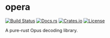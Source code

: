 # opera

[![Build Status](https://travis-ci.com/nuew/opera.svg?branch=master)][travis]
[![Docs.rs](https://docs.rs/opera/badge.svg)][docs]
[![Crates.io](https://img.shields.io/crates/v/opera.svg)][cargo]
[![License](https://img.shields.io/github/license/nuew/opera.svg)][license]

A pure-rust Opus decoding library.

[travis]: https://travis-ci.com/nuew/opera
[docs]: https://docs.rs/opera/
[cargo]: https://crates.io/crates/opera/
[license]: https://github.com/nuew/opera/blob/master/LICENSE

